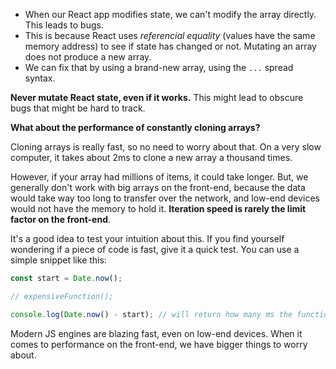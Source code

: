 - When our React app modifies state, we can't modify the array directly. This leads to bugs.
- This is because React uses *referencial equality* (values have the same memory address) to see if state has changed or not. Mutating an array does not produce a new array.
- We can fix that by using a brand-new array, using the `...` spread syntax.

**Never mutate React state, even if it works.** This might lead to obscure bugs that might be hard to track.

**What about the performance of constantly cloning arrays?**

Cloning arrays is really fast, so no need to worry about that. On a very slow computer, it takes about 2ms to clone a new array a thousand times.

However, if your array had millions of items, it could take longer. But, we generally don't work with big arrays on the front-end, because the data would take way too long to transfer over the network, and low-end devices would not have the memory to hold it. **Iteration speed is rarely the limit factor on the front-end**.

It's a good idea to test your intuition about this. If you find yourself wondering if a piece of code is fast, give it a quick test. You can use a simple snippet like this:

```js
const start = Date.now();

// expensiveFunction();

console.log(Date.now() - start); // will return how many ms the function took
```

Modern JS engines are blazing fast, even on low-end devices. When it comes to performance on the front-end, we have bigger things  to worry about.